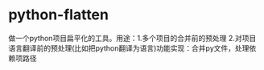 # python-flatten
做一个python项目扁平化的工具。用途：1.多个项目的合并前的预处理 2.对项目语言翻译前的预处理(比如把python翻译为语言)功能实现：合并py文件，处理依赖项路径
